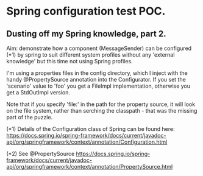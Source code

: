 # Spring configuration test POC.

## Dusting off my Spring knowledge, part 2.

Aim: demonstrate how a component (MessageSender) can be configured (*1) by spring to suit different system profiles without any 'external knowledge' but this time not using Spring profiles.

I'm using a properties files in the config directory, which I inject with the handy @PropertySource annotation into the Configurator. If you set the 'scenario' value to 'foo' you get a FileImpl implementation, otherwise you get a StdOutImpl version.

Note that if you specify 'file:' in the path for the property source, it will look on the file system, rather than serching the classpath - that was the missing part of the puzzle.

(*1) Details of the Configuration class of Spring can be found here:
https://docs.spring.io/spring-framework/docs/current/javadoc-api/org/springframework/context/annotation/Configuration.html

(*2) See @PropertySource https://docs.spring.io/spring-framework/docs/current/javadoc-api/org/springframework/context/annotation/PropertySource.html

